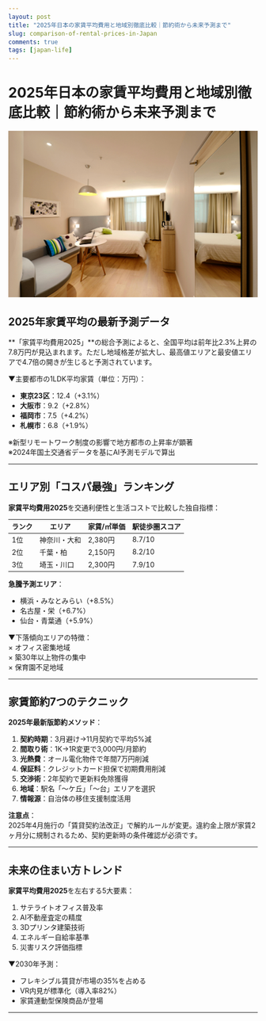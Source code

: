 ```yaml
---
layout: post
title: "2025年日本の家賃平均費用と地域別徹底比較｜節約術から未来予測まで"
slug: comparison-of-rental-prices-in-Japan
comments: true
tags: [japan-life]
---
```

# 2025年日本の家賃平均費用と地域別徹底比較｜節約術から未来予測まで

![家賃比較イメージ画像](/assets/img/20250204/04_01.jpg)  

## 2025年家賃平均の最新予測データ
**「家賃平均費用2025」**の総合予測によると、全国平均は前年比2.3%上昇の7.8万円が見込まれます。ただし地域格差が拡大し、最高値エリアと最安値エリアで4.7倍の開きが生じると予測されています。

▼主要都市の1LDK平均家賃（単位：万円）：  
- **東京23区**：12.4（+3.1%）  
- **大阪市**：9.2（+2.8%）  
- **福岡市**：7.5（+4.2%）  
- **札幌市**：6.8（+1.9%）  

※新型リモートワーク制度の影響で地方都市の上昇率が顕著  
※2024年国土交通省データを基にAI予測モデルで算出  

<script async src="https://pagead2.googlesyndication.com/pagead/js/adsbygoogle.js?client=ca-pub-7886659064712565"
     crossorigin="anonymous"></script>
<!-- 광고2 -->
<ins class="adsbygoogle"
     style="display:block"
     data-ad-client="ca-pub-7886659064712565"
     data-ad-slot="1101493367"
     data-ad-format="auto"
     data-full-width-responsive="true"></ins>
<script>
     (adsbygoogle = window.adsbygoogle || []).push({});
</script>

---

## エリア別「コスパ最強」ランキング
**家賃平均費用2025**を交通利便性と生活コストで比較した独自指標：  

| ランク | エリア       | 家賃/㎡単価 | 駅徒歩圏スコア |  
|-------|-------------|------------|--------------|  
| 1位   | 神奈川・大和 | 2,380円    | 8.7/10       |  
| 2位   | 千葉・柏    | 2,150円    | 8.2/10       |  
| 3位   | 埼玉・川口  | 2,300円    | 7.9/10       |  

**急騰予測エリア**：  
- 横浜・みなとみらい（+8.5%）  
- 名古屋・栄（+6.7%）  
- 仙台・青葉通（+5.9%）  

▼下落傾向エリアの特徴：  
× オフィス密集地域  
× 築30年以上物件の集中  
× 保育園不足地域  

---

## 家賃節約7つのテクニック
<script async src="https://pagead2.googlesyndication.com/pagead/js/adsbygoogle.js?client=ca-pub-7886659064712565"
     crossorigin="anonymous"></script>
<!-- 광고2 -->
<ins class="adsbygoogle"
     style="display:block"
     data-ad-client="ca-pub-7886659064712565"
     data-ad-slot="1101493367"
     data-ad-format="auto"
     data-full-width-responsive="true"></ins>
<script>
     (adsbygoogle = window.adsbygoogle || []).push({});
</script>

**2025年最新版節約メソッド**：  
1. **契約時期**：3月避け→11月契約で平均5%減  
2. **間取り術**：1K→1R変更で3,000円/月節約  
3. **光熱費**：オール電化物件で年間7万円削減  
4. **保証料**：クレジットカード担保で初期費用削減  
5. **交渉術**：2年契約で更新料免除獲得  
6. **地域**：駅名「～ケ丘」「～台」エリアを選択  
7. **情報源**：自治体の移住支援制度活用  

**注意点**：  
2025年4月施行の「賃貸契約法改正」で解約ルールが変更。違約金上限が家賃2ヶ月分に規制されるため、契約更新時の条件確認が必須です。

---

## 未来の住まい方トレンド
**家賃平均費用2025**を左右する5大要素：  
1. サテライトオフィス普及率  
2. AI不動産査定の精度  
3. 3Dプリンタ建築技術  
4. エネルギー自給率基準  
5. 災害リスク評価指標  

▼2030年予測：  
- フレキシブル賃貸が市場の35%を占める  
- VR内見が標準化（導入率82%）  
- 家賃連動型保険商品が登場  

<script async src="https://pagead2.googlesyndication.com/pagead/js/adsbygoogle.js?client=ca-pub-7886659064712565"
     crossorigin="anonymous"></script>
<!-- 광고2 -->
<ins class="adsbygoogle"
     style="display:block"
     data-ad-client="ca-pub-7886659064712565"
     data-ad-slot="1101493367"
     data-ad-format="auto"
     data-full-width-responsive="true"></ins>
<script>
     (adsbygoogle = window.adsbygoogle || []).push({});
</script>

---